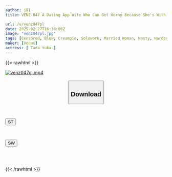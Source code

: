 ```yaml
---
author: j91
title: VENZ-047 A Dating App Wife Who Can Get Horny Because She's With A Stranger - A Deep Blowjob And Licking Of A Man-Smelling Unwashed Dick - A 24-Hour Masturbation Journey With A Throbbing Pussy - A Secret One-Way Sex That Her Husband Can't See - Yuka Tada

url: /v/venz047pl
date: 2025-02-27T16:30:00Z
image: "venz047pl.jpg"
tags: [Censored, Blow, Creampie, Solowork, Married Woman, Nasty, Hardcore, Mature Woman	]
maker: [Venus]
actress: [ Tada Yuka ]
---
```



{{< rawhtml >}}

<div class="video" data-videoid="LQezZ26pvGfR0y1">
    <a href="javascript:;">
        <img src="/v/venz047pl/venz047pl.jpg" width="WIDTH" height="HEIGHT" alt="venz047pl.mp4" loading="lazy">
    </a>
</div>

<script type="text/javascript" src="https://j91.asia/asset/on-demand-st.js"></script>

<br>
  <link rel="stylesheet" href="https://j91.asia/asset/bs5.css">
  
  <center>
  <button class="btn btn-primary" type="button" data-bs-toggle="collapse" data-bs-target=".multi-collapse" aria-expanded="false" aria-controls="multiCollapseExample1 multiCollapseExample2"><h2>Download</h2></button></center>
</p>
<div class="row">
  <div class="col">
    <div class="collapse multi-collapse" id="multiCollapseExample1">
      <div class="card card-body">
	      	      <br>
<div class="buttons">  
<p><a href="/v/venz047pl/st.html" target="_blank"><button class="btn-hover color-3"><i class="fa fa-download"></i> ST</button></a></p></div>
    </div>
  </div>
</div>
  <div class="col">
    <div class="collapse multi-collapse" id="multiCollapseExample2">
      <div class="card card-body">
	      <br>
<div class="buttons">
<p><a href="/v/venz047pl/sw.html" target="_blank"><button class="btn-hover color-2"><i class="fa fa-download"></i> SW</button></a></p></div>
<br><br>
      </div>
    </div>
  </div>
</div>

{{< /rawhtml >}}